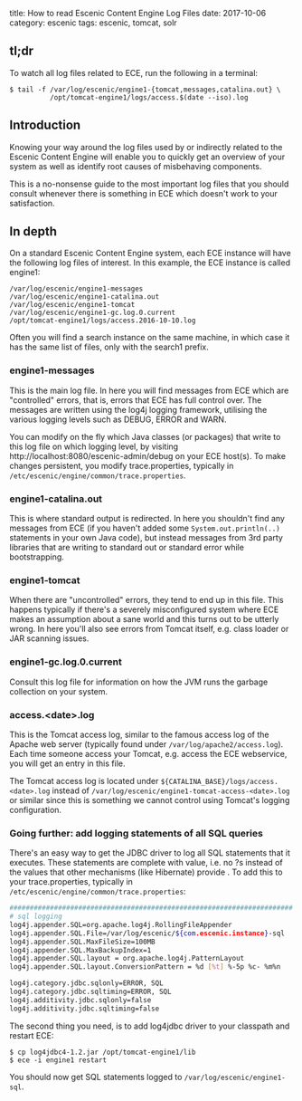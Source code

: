 title: How to read Escenic Content Engine Log Files
date: 2017-10-06
category: escenic
tags: escenic, tomcat, solr

## tl;dr

To watch all log files related to ECE, run the following in a terminal:

```
$ tail -f /var/log/escenic/engine1-{tomcat,messages,catalina.out} \
          /opt/tomcat-engine1/logs/access.$(date --iso).log
```

## Introduction

Knowing your way around the log files used by or indirectly related to
the Escenic Content Engine will enable you to quickly get an overview
of your system as well as identify root causes of misbehaving
components.

This is a no-nonsense guide to the most important log files that you
should consult whenever there is something in ECE which doesn't work
to your satisfaction.

## In depth

On a standard Escenic Content Engine system, each ECE instance will
have the following log files of interest. In this example, the ECE
instance is called engine1:

```
/var/log/escenic/engine1-messages
/var/log/escenic/engine1-catalina.out
/var/log/escenic/engine1-tomcat
/var/log/escenic/engine1-gc.log.0.current
/opt/tomcat-engine1/logs/access.2016-10-10.log
```

Often you will find a search instance on the same machine, in which
case it has the same list of files, only with the search1 prefix.

### engine1-messages

This is the main log file. In here you will find messages from ECE
which are "controlled" errors, that is, errors that ECE has full
control over. The messages are written using the log4j logging
framework, utilising the various logging levels such as DEBUG, ERROR
and WARN.

You can modify on the fly which Java classes (or packages) that write
to this log file on which logging level, by visiting
http://localhost:8080/escenic-admin/debug on your ECE host(s). To make
changes persistent, you modify trace.properties, typically in
`/etc/escenic/engine/common/trace.properties`.

### engine1-catalina.out

This is where standard output is redirected. In here you shouldn't
find any messages from ECE (if you haven't added some
`System.out.println(..)` statements in your own Java code), but
instead messages from 3rd party libraries that are writing to standard
out or standard error while bootstrapping.

### engine1-tomcat

When there are "uncontrolled" errors, they tend to end up in this
file. This happens typically if there's a severely misconfigured
system where ECE makes an assumption about a sane world and this turns
out to be utterly wrong. In here you'll also see errors from Tomcat
itself, e.g. class loader or JAR scanning issues.

### engine1-gc.log.0.current

Consult this log file for information on how the JVM runs the garbage
collection on your system.

### access.&lt;date&gt;.log

This is the Tomcat access log, similar to the famous access log of the
Apache web server (typically found under
`/var/log/apache2/access.log`). Each time someone access your Tomcat,
e.g. access the ECE webservice, you will get an entry in this file.

The Tomcat access log is located under
`${CATALINA_BASE}/logs/access.<date>.log` instead of
`/var/log/escenic/engine1-tomcat-access-<date>.log` or similar since
this is something we cannot control using Tomcat's logging
configuration.

### Going further: add logging statements of all SQL queries

There's an easy way to get the JDBC driver to log all SQL statements
that it executes. These statements are complete with value, i.e. no ?s
instead of the values that other mechanisms (like Hibernate) provide
. To add this to your trace.properties, typically in
`/etc/escenic/engine/common/trace.properties`:

```bash
######################################################################
# sql logging
log4j.appender.SQL=org.apache.log4j.RollingFileAppender
log4j.appender.SQL.File=/var/log/escenic/${com.escenic.instance}-sql
log4j.appender.SQL.MaxFileSize=100MB
log4j.appender.SQL.MaxBackupIndex=1
log4j.appender.SQL.layout = org.apache.log4j.PatternLayout
log4j.appender.SQL.layout.ConversionPattern = %d [%t] %-5p %c- %m%n

log4j.category.jdbc.sqlonly=ERROR, SQL
log4j.category.jdbc.sqltiming=ERROR, SQL
log4j.additivity.jdbc.sqlonly=false
log4j.additivity.jdbc.sqltiming=false
```

The second thing you need, is to add log4jdbc driver to your classpath
and restart ECE:

```
$ cp log4jdbc4-1.2.jar /opt/tomcat-engine1/lib
$ ece -i engine1 restart
```

You should now get SQL statements logged to
`/var/log/escenic/engine1-sql`.

